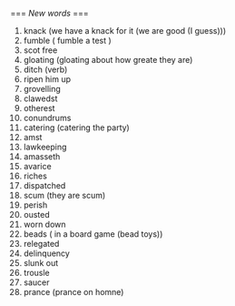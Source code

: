 === *New words* ===

1. knack (we have a knack for it (we are good (I guess)))
2. fumble ( fumble a test )
3. scot free
4. gloating (gloating about how greate they are)
5. ditch (verb)
6. ripen him up
7. grovelling
8. clawedst
9. otherest
10. conundrums
11. catering (catering the party)
12. amst
13. lawkeeping
14. amasseth
15. avarice
16. riches
17. dispatched
18. scum (they are scum)
19. perish
20. ousted
21. worn down
22. beads ( in a board game (bead toys))
23. relegated
24. delinquency
25. slunk out
26. trousle
27. saucer
28. prance (prance on homne)
